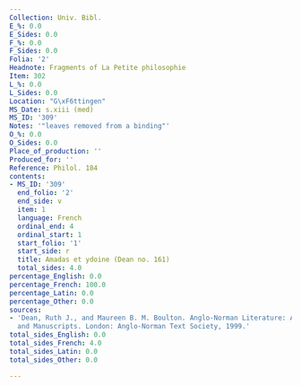 ```yaml
---
Collection: Univ. Bibl.
E_%: 0.0
E_Sides: 0.0
F_%: 0.0
F_Sides: 0.0
Folia: '2'
Headnote: Fragments of La Petite philosophie
Item: 302
L_%: 0.0
L_Sides: 0.0
Location: "G\xF6ttingen"
MS_Date: s.xiii (med)
MS_ID: '309'
Notes: '"leaves removed from a binding"'
O_%: 0.0
O_Sides: 0.0
Place_of_production: ''
Produced_for: ''
Reference: Philol. 184
contents:
- MS_ID: '309'
  end_folio: '2'
  end_side: v
  item: 1
  language: French
  ordinal_end: 4
  ordinal_start: 1
  start_folio: '1'
  start_side: r
  title: Amadas et ydoine (Dean no. 161)
  total_sides: 4.0
percentage_English: 0.0
percentage_French: 100.0
percentage_Latin: 0.0
percentage_Other: 0.0
sources:
- 'Dean, Ruth J., and Maureen B. M. Boulton. Anglo-Norman Literature: A Guide to Texts
  and Manuscripts. London: Anglo-Norman Text Society, 1999.'
total_sides_English: 0.0
total_sides_French: 4.0
total_sides_Latin: 0.0
total_sides_Other: 0.0

---
```

